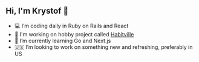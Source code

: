 ## Hi, I'm Krystof 👋

- 💻 I’m coding daily in Ruby on Rails and React
- 🏡 I'm working on hobby project called [Habitville](https://github.com/Laegas/habitville)
- 🌱 I’m currently learning Go and Next.js
- 🇺🇸 I’m looking to work on something new and refreshing, preferably in US
